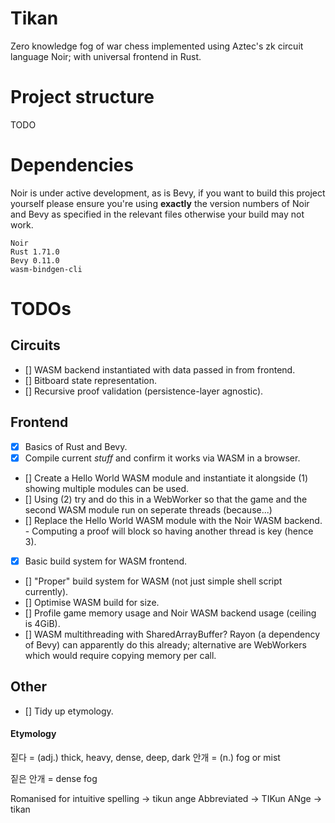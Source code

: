 # Tikan

Zero knowledge fog of war chess implemented using Aztec's zk circuit language
Noir; with universal frontend in Rust.

# Project structure

TODO

# Dependencies

Noir is under active development, as is Bevy, if you want to build this project
yourself please ensure you're using **exactly** the version numbers of Noir
and Bevy as specified in the relevant files otherwise your build may not work.

```
Noir
Rust 1.71.0
Bevy 0.11.0
wasm-bindgen-cli
```

# TODOs

## Circuits

- [] WASM backend instantiated with data passed in from frontend.
- [] Bitboard state representation.
- [] Recursive proof validation (persistence-layer agnostic).

## Frontend

- [x] Basics of Rust and Bevy.
- [x] Compile current _stuff_ and confirm it works via WASM in a browser.
- [] Create a Hello World WASM module and instantiate it alongside (1) showing multiple modules can be used.
- [] Using (2) try and do this in a WebWorker so that the game and the second WASM module run on seperate threads (because...)
- [] Replace the Hello World WASM module with the Noir WASM backend.
	  - Computing a proof will block so having another thread is key (hence 3).
- [x] Basic build system for WASM frontend.
- [] "Proper" build system for WASM (not just simple shell script currently).
- [] Optimise WASM build for size.
- [] Profile game memory usage and Noir WASM backend usage (ceiling is 4GiB).
- [] WASM multithreading with SharedArrayBuffer? Rayon (a dependency of Bevy) can apparently
     do this already; alternative are WebWorkers which would require copying memory per call.

## Other

- [] Tidy up etymology.

#### Etymology

짙다 = (adj.) thick, heavy, dense, deep, dark
안개 = (n.) fog or mist

짙은 안개 = dense fog

Romanised for intuitive spelling -> tikun ange
Abbreviated -> TIKun ANge -> tikan
